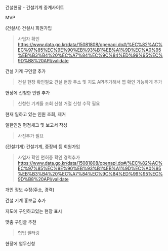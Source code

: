건설현장 - 건설기계 중계사이트

MVP

(건설사)
건설사 회원가입
> 사업자 확인
> https://www.data.go.kr/data/15081808/openapi.do#/%EC%82%AC%EC%97%85%EC%9E%90%EB%93%B1%EB%A1%9D%EC%A0%95%EB%B3%B4%20%EC%A7%84%EC%9C%84%ED%99%95%EC%9D%B8%20API/validate

건설 기계 구인글 추가
> 건설 현장 확인필요
> 건설 현장 주소 및 지도 API추가해서 맵 확인 가능하게 추가

현장에 신청한 인원 추가
> 신청한 기계들 조회
> 신청 거절
> 신청 수작 필요

현재 일하고 있는 인원 조회, 제거

일한인원 평점체크 및 보고서 작성
>사진추가 필요

(건설기계)
건설기계, 중장비 등 회원가입
> 사업자 확인
> 면허증 확인
> 경력추가
> https://www.data.go.kr/data/15081808/openapi.do#/%EC%82%AC%EC%97%85%EC%9E%90%EB%93%B1%EB%A1%9D%EC%A0%95%EB%B3%B4%20%EC%A7%84%EC%9C%84%ED%99%95%EC%9D%B8%20API/validate

개인 정보 수정(주소, 경력)

건설 기계 홍보글 추가

지도에 구인하고있는 현장 표시

맞춤 구인글 추천
> 협업 필터링 

현장에 업무신청
